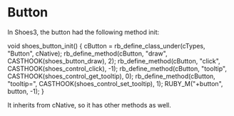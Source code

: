 # Button

In Shoes3, the button had the following method init:

void shoes_button_init() {
    cButton  = rb_define_class_under(cTypes, "Button", cNative);
    rb_define_method(cButton, "draw", CASTHOOK(shoes_button_draw), 2);
    rb_define_method(cButton, "click", CASTHOOK(shoes_control_click), -1);
    rb_define_method(cButton, "tooltip", CASTHOOK(shoes_control_get_tooltip), 0);
    rb_define_method(cButton, "tooltip=", CASTHOOK(shoes_control_set_tooltip), 1);
    RUBY_M("+button", button, -1);
}

It inherits from cNative, so it has other methods as well.

